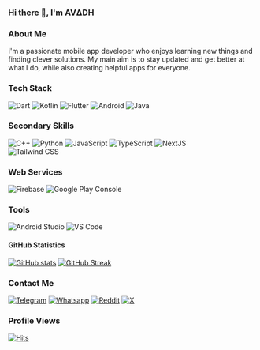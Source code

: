

### Hi there 👋, I'm AVΔDH

### About Me
I'm a passionate mobile app developer who enjoys learning new things and finding clever solutions. My main aim is to stay updated and get better at what I do, while also creating helpful apps for everyone.

### Tech Stack
![Dart](https://img.shields.io/badge/dart-0175C2?logo=dart&logoColor=white&style=for-the-badge)
![Kotlin](https://img.shields.io/badge/Kotlin-a503fc?logo=kotlin&logoColor=white&style=for-the-badge)
![Flutter](https://img.shields.io/badge/flutter-02569B?logo=flutter&logoColor=white&style=for-the-badge)
![Android](https://img.shields.io/badge/Android-50f270?logo=android&logoColor=black&style=for-the-badge) ![Java](https://img.shields.io/static/v1?style=for-the-badge&message=Java&color=EC2024&logo=openjdk&logoColor=FFFFFF&label=)

### Secondary Skills
![C++](https://img.shields.io/badge/C++-00599C?logo=C%2B%2B&logoColor=white&style=for-the-badge)
![Python](https://img.shields.io/badge/Python-3776AB?logo=Python&logoColor=white&style=for-the-badge) 
![JavaScript](https://img.shields.io/badge/Javascript-F7DF1E?logo=javascript&logoColor=black&style=for-the-badge) 
![TypeScript](https://img.shields.io/badge/Typescript-3178C6?logo=typescript&logoColor=white&style=for-the-badge)
![NextJS](https://img.shields.io/badge/Next%20js-000000?logo=next.js&logoColor=white&style=for-the-badge)  
![Tailwind CSS](https://img.shields.io/badge/Tailwind%20css-06B6D4?logo=tailwindcss&logoColor=white&style=for-the-badge)

### Web Services
![Firebase](https://img.shields.io/static/v1?style=for-the-badge&message=Firebase&color=302000&logo=Firebase&logoColor=FFCA28&label=) 
![Google Play Console](https://img.shields.io/static/v1?style=for-the-badge&message=Play+Console&color=1c1c1c&logo=Google+Play&logoColor=808080&label=)

### Tools
![Android Studio](https://img.shields.io/badge/Android%20studio-0e2e1d?logo=android+studio&logoColor=3DDC84&style=for-the-badge) 
![VS Code](https://img.shields.io/badge/VS%20code-0c273b?logo=visual+studio+code&logoColor=007ACC&style=for-the-badge)

#### GitHub Statistics
[![GitHub stats](https://github-readme-stats.vercel.app/api?username=avadhkumar-geek&show_icons=true&theme=codeSTACKr&rank_icon=percentile)](https://github.com/avadhkumar-geek)
[![GitHub Streak](https://github-readme-streak-stats.herokuapp.com?user=avadhkumar-geek&theme=tokyonight&background=09131C&border=0C1A25&stroke=D9582B&fire=D9582B&ring=D9582B&currStreakNum=FFFFFF&sideNums=FFFFFF&sideLabels=D9582B&dates=F2DF2E&currStreakLabel=D9582B)](https://github.com/avadhkumar-geek)

### Contact Me
[![Telegram](https://img.shields.io/badge/Telegram-26A5E4?logo=telegram&logoColor=white&style=for-the-badge)](https://t.me/babg007)
[![Whatsapp](https://img.shields.io/badge/Whatsapp-25D366?logo=whatsapp&logoColor=white&style=for-the-badge)](https://wa.me/qr/4VVZ5CJXYT4UN1)
[![Reddit](https://img.shields.io/badge/Reddit-FF4500?logo=reddit&logoColor=white&style=for-the-badge)](https://www.reddit.com/u/Avadhkumar?utm_medium=android_app&utm_source=share)
[![X](https://img.shields.io/badge/Twitter-000000?logo=x&logoColor=white&style=for-the-badge)](https://twitter.com/Avadhkumar007)

### Profile Views
[![Hits](https://hits.sh/github.com/avadhkumar-geek/avadhkumar-geek.svg?style=for-the-badge&label=Views&extraCount=4867&color=54856b)](https://hits.sh/github.com/avadhkumar-geek/avadhkumar-geek/)
